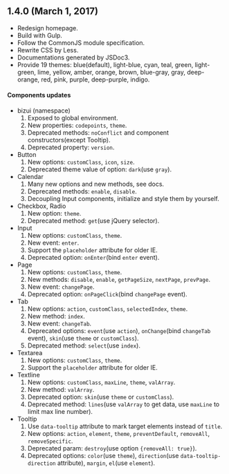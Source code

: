 ## 1.4.0 (March 1, 2017)

* Redesign homepage.
* Build with Gulp.
* Follow the CommonJS module specification.
* Rewrite CSS by Less.
* Documentations generated by JSDoc3.
* Provide 19 themes: blue(default), light-blue, cyan, teal, green, light-green, lime, yellow, amber, orange, brown, blue-gray, gray, deep-orange, red, pink, purple, deep-purple, indigo.

#### Components updates
* bizui (namespace)
  1. Exposed to global environment.
  2. New properties: `codepoints`, `theme`.
  3. Deprecated methods: `noConflict` and component constructors(except Tooltip).
  4. Deprecated property: `version`.
* Button
  1. New options: `customClass`, `icon`, `size`.
  2. Deprecated theme value of option: `dark`(use `gray`).
* Calendar
  1. Many new options and new methods, see docs.
  2. Deprecated methods: `enable`, `disable`.
  3. Decoupling Input components, initialize and style them by yourself.
* Checkbox, Radio
  1. New option: `theme`.
  2. Deprecated method: `get`(use jQuery selector).
* Input
  1. New options: `customClass`, `theme`.
  2. New event: `enter`.
  3. Support the `placeholder` attribute for older IE.
  3. Deprecated option: `onEnter`(bind `enter` event).
* Page
  1. New options: `customClass`, `theme`.
  2. New methods: `disable`, `enable`, `getPageSize`, `nextPage`, `prevPage`.
  3. New event: `changePage`.
  3. Deprecated option: `onPageClick`(bind `changePage` event).
* Tab
  1. New options: `action`, `customClass`, `selectedIndex`, `theme`.
  2. New method: `index`.
  3. New event: `changeTab`.
  3. Deprecated options: `event`(use `action`), `onChange`(bind `changeTab` event), `skin`(use `theme` or `customClass`).
  4. Deprecated method: `select`(use `index`).
* Textarea
  1. New options: `customClass`, `theme`.
  2. Support the `placeholder` attribute for older IE.
* Textline
  1. New options: `customClass`, `maxLine`, `theme`, `valArray`.
  2. New method: `valArray`.
  3. Deprecated option: `skin`(use `theme` or `customClass`).
  4. Deprecated method: `lines`(use `valArray` to get data, use `maxLine` to limit max line number).
* Tooltip
  1. Use `data-tooltip` attribute to mark target elements instead of `title`.
  2. New options: `action`, `element`, `theme`, `preventDefault`, `removeAll`, `removeSpecific`.
  4. Deprecated param: `destroy`(use option `{removeAll: true}`).
  3. Deprecated options: `color`(use `theme`), `direction`(use `data-tooltip-direction` attribute), `margin`, `el`(use `element`).

